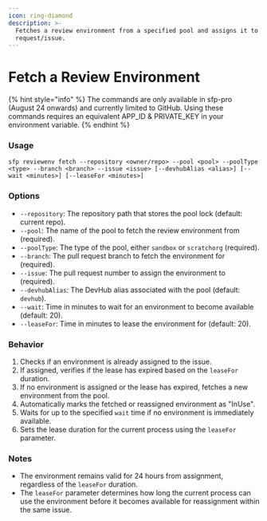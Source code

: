 ```yaml
---
icon: ring-diamond
description: >-
  Fetches a review environment from a specified pool and assigns it to a pull
  request/issue.
---
```


# Fetch a Review Environment

{% hint style="info" %}
The commands are only available in sfp-pro (August 24 onwards) and currently limited to GitHub. Using these commands requires an equivalent APP\_ID & PRIVATE\_KEY in your environment variable.
{% endhint %}

### Usage

```
sfp reviewenv fetch --repository <owner/repo> --pool <pool> --poolType <type> --branch <branch> --issue <issue> [--devhubAlias <alias>] [--wait <minutes>] [--leaseFor <minutes>]
```

### Options

* `--repository`: The repository path that stores the pool lock (default: current repo).
* `--pool`: The name of the pool to fetch the review environment from (required).
* `--poolType`: The type of the pool, either `sandbox` or `scratchorg` (required).
* `--branch`: The pull request branch to fetch the environment for (required).
* `--issue`: The pull request number to assign the environment to (required).
* `--devhubAlias`: The DevHub alias associated with the pool (default: `devhub`).
* `--wait`: Time in minutes to wait for an environment to become available (default: 20).
* `--leaseFor`: Time in minutes to lease the environment for (default: 20).

### Behavior

1. Checks if an environment is already assigned to the issue.
2. If assigned, verifies if the lease has expired based on the `leaseFor` duration.
3. If no environment is assigned or the lease has expired, fetches a new environment from the pool.
4. Automatically marks the fetched or reassigned environment as "InUse".
5. Waits for up to the specified `wait` time if no environment is immediately available.
6. Sets the lease duration for the current process using the `leaseFor` parameter.

### Notes

* The environment remains valid for 24 hours from assignment, regardless of the `leaseFor` duration.
* The `leaseFor` parameter determines how long the current process can use the environment before it becomes available for reassignment within the same issue.

